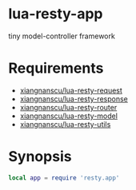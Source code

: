 # lua-resty-app
tiny model-controller framework

# Requirements

- [xiangnanscu/lua-resty-request](https://github.com/xiangnanscu/lua-resty-request)
- [xiangnanscu/lua-resty-response](https://github.com/xiangnanscu/lua-resty-response)
- [xiangnanscu/lua-resty-router](https://github.com/xiangnanscu/lua-resty-router)
- [xiangnanscu/lua-resty-model](https://github.com/xiangnanscu/lua-resty-model)
- [xiangnanscu/lua-resty-utils](https://github.com/xiangnanscu/lua-resty-utils)

# Synopsis

```lua
local app = require 'resty.app'


```
